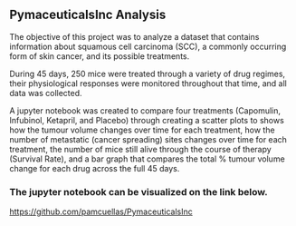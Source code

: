## PymaceuticalsInc Analysis

The objective of this project was to analyze a dataset that contains information about squamous cell carcinoma (SCC), a commonly occurring form of skin cancer, and its possible treatments.

During 45 days, 250 mice were treated through a variety of drug regimes, their physiological responses were monitored throughout that time, and all data was collected.

A jupyter notebook was created to compare four treatments (Capomulin, Infubinol, Ketapril, and Placebo) through creating a scatter plots to shows how the tumour volume changes over time for each treatment, how the number of metastatic (cancer spreading) sites changes over time for each treatment, the number of mice still alive through the course of therapy (Survival Rate), and a bar graph that compares the total % tumour volume change for each drug across the full 45 days.

### The jupyter notebook can be visualized on the link below.
https://github.com/pamcuellas/PymaceuticalsInc
